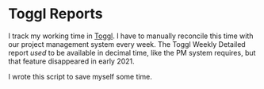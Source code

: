 # Toggl Reports

I track my working time in [Toggl][1].
I have to manually reconcile this time with our project management system every week.
The Toggl Weekly Detailed report _used_ to be available in decimal time, like the PM system requires, but that feature disappeared in early 2021.

I wrote this script to save myself some time.

[1]: https://track.toggl.com/
